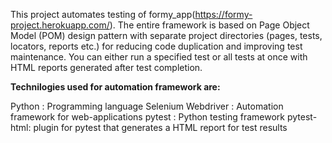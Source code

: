 This project automates testing of formy_app(https://formy-project.herokuapp.com/). The entire framework is based on Page Object Model (POM) design pattern with separate project directories (pages, tests, locators, reports etc.) for reducing code duplication and improving test maintenance. You can either run a specified test or all tests at once with HTML reports generated after test completion.

**Technilogies used for automation framework are:**

Python : Programming language
Selenium Webdriver : Automation framework for web-applications
pytest :  Python testing framework
pytest-html: plugin for pytest that generates a HTML report for test results

